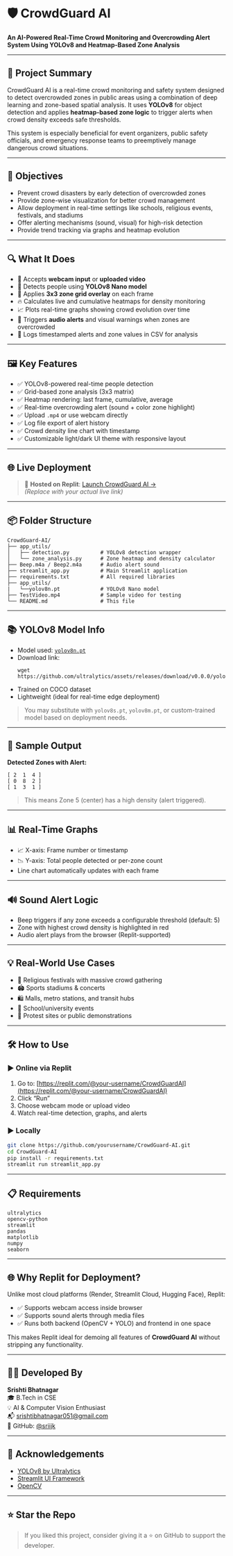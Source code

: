 
# 🛡️ CrowdGuard AI  
**An AI-Powered Real-Time Crowd Monitoring and Overcrowding Alert System Using YOLOv8 and Heatmap-Based Zone Analysis**

---

## 📌 Project Summary

CrowdGuard AI is a real-time crowd monitoring and safety system designed to detect overcrowded zones in public areas using a combination of deep learning and zone-based spatial analysis. It uses **YOLOv8** for object detection and applies **heatmap-based zone logic** to trigger alerts when crowd density exceeds safe thresholds.

This system is especially beneficial for event organizers, public safety officials, and emergency response teams to preemptively manage dangerous crowd situations.

---

## 🎯 Objectives

- Prevent crowd disasters by early detection of overcrowded zones
- Provide zone-wise visualization for better crowd management
- Allow deployment in real-time settings like schools, religious events, festivals, and stadiums
- Offer alerting mechanisms (sound, visual) for high-risk detection
- Provide trend tracking via graphs and heatmap evolution

---

## 🔍 What It Does

- 🎥 Accepts **webcam input** or **uploaded video**
- 🧠 Detects people using **YOLOv8 Nano model**
- 🧱 Applies **3x3 zone grid overlay** on each frame
- 🔥 Calculates live and cumulative heatmaps for density monitoring
- 📈 Plots real-time graphs showing crowd evolution over time
- 🚨 Triggers **audio alerts** and visual warnings when zones are overcrowded
- 📄 Logs timestamped alerts and zone values in CSV for analysis

---

## 🖼️ Key Features

- ✅ YOLOv8-powered real-time people detection
- ✅ Grid-based zone analysis (3x3 matrix)
- ✅ Heatmap rendering: last frame, cumulative, average
- ✅ Real-time overcrowding alert (sound + color zone highlight)
- ✅ Upload `.mp4` or use webcam directly
- ✅ Log file export of alert history
- ✅ Crowd density line chart with timestamp
- ✅ Customizable light/dark UI theme with responsive layout

---

## 🌐 Live Deployment

> 🚀 **Hosted on Replit**: [Launch CrowdGuard AI →](https://replit.com/@your-username/CrowdGuardAI)  
> *(Replace with your actual live link)*

---

## 📦 Folder Structure

```
CrowdGuard-AI/
├── app_utils/
│   ├── detection.py          # YOLOv8 detection wrapper
│   └── zone_analysis.py      # Zone heatmap and density calculator
├── Beep.m4a / Beep2.m4a      # Audio alert sound
├── streamlit_app.py          # Main Streamlit application
├── requirements.txt          # All required libraries
├── app_utils/
|   └──yolov8n.pt             # YOLOv8 Nano model 
├── TestVideo.mp4             # Sample video for testing
└── README.md                 # This file
```

---

## 📚 YOLOv8 Model Info

- Model used: [`yolov8n.pt`](https://github.com/ultralytics/ultralytics)
- Download link:
  ```
  wget https://github.com/ultralytics/assets/releases/download/v0.0.0/yolov8n.pt
  ```
- Trained on COCO dataset
- Lightweight (ideal for real-time edge deployment)

> You may substitute with `yolov8s.pt`, `yolov8m.pt`, or custom-trained model based on deployment needs.

---

## 🧪 Sample Output

**Detected Zones with Alert:**
```
[ 2  1  4 ]
[ 0  8  2 ]
[ 1  3  1 ]
```
> This means Zone 5 (center) has a high density (alert triggered).

---

## 📊 Real-Time Graphs

- 📈 X-axis: Frame number or timestamp  
- 📉 Y-axis: Total people detected or per-zone count  
- Line chart automatically updates with each frame

---

## 🔊 Sound Alert Logic

- Beep triggers if any zone exceeds a configurable threshold (default: 5)
- Zone with highest crowd density is highlighted in red
- Audio alert plays from the browser (Replit-supported)

---

## 💡 Real-World Use Cases

- 🕌 Religious festivals with massive crowd gathering
- 🏟️ Sports stadiums & concerts
- 🛍️ Malls, metro stations, and transit hubs
- 🏫 School/university events
- 🚨 Protest sites or public demonstrations

---

## 🛠️ How to Use

### ▶️ Online via Replit
1. Go to: [https://replit.com/@your-username/CrowdGuardAI](https://replit.com/@your-username/CrowdGuardAI)
2. Click “Run”
3. Choose webcam mode or upload video
4. Watch real-time detection, graphs, and alerts

### ▶️ Locally
```bash
git clone https://github.com/yourusername/CrowdGuard-AI.git
cd CrowdGuard-AI
pip install -r requirements.txt
streamlit run streamlit_app.py
```

---

## 📋 Requirements

```
ultralytics
opencv-python
streamlit
pandas
matplotlib
numpy
seaborn
```

---

## 🌐 Why Replit for Deployment?

Unlike most cloud platforms (Render, Streamlit Cloud, Hugging Face), Replit:

- ✅ Supports webcam access inside browser  
- ✅ Supports sound alerts through media files  
- ✅ Runs both backend (OpenCV + YOLO) and frontend in one space  

This makes Replit ideal for demoing all features of **CrowdGuard AI** without stripping any functionality.

---

## 👨‍💻 Developed By

**Srishti Bhatnagar**  
🎓 B.Tech in CSE  
💡 AI & Computer Vision Enthusiast  
📬 srishtibhatnagar051@gmail.com  
🔗 GitHub: [@sriijk](https://github.com/sriijk)

---

## 🙏 Acknowledgements

- [YOLOv8 by Ultralytics](https://github.com/ultralytics/ultralytics)  
- [Streamlit UI Framework](https://streamlit.io/)  
- [OpenCV](https://opencv.org/)  

---

## ⭐ Star the Repo
> If you liked this project, consider giving it a ⭐ on GitHub to support the developer.
